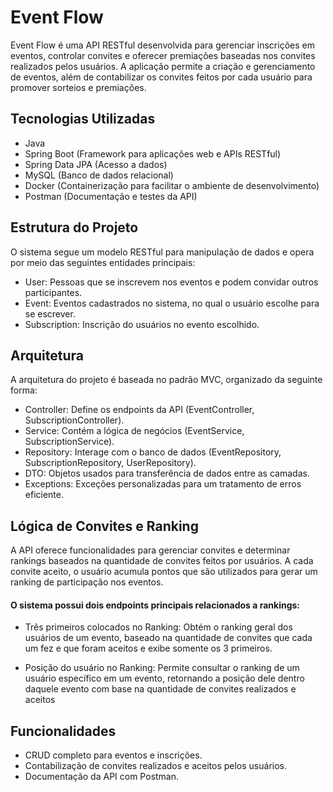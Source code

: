 # Event Flow

Event Flow é uma API RESTful desenvolvida para gerenciar inscrições em eventos, controlar convites e oferecer premiações baseadas nos convites realizados pelos usuários. A aplicação permite a criação e gerenciamento de eventos, além de contabilizar os convites feitos por cada usuário para promover sorteios e premiações.

## Tecnologias Utilizadas

- Java
- Spring Boot (Framework para aplicações web e APIs RESTful)
- Spring Data JPA (Acesso a dados)
- MySQL (Banco de dados relacional)
- Docker (Containerização para facilitar o ambiente de desenvolvimento)
- Postman (Documentação e testes da API)
  
## Estrutura do Projeto
O sistema segue um modelo RESTful para manipulação de dados e opera por meio das seguintes entidades principais:

- User: Pessoas que se inscrevem nos eventos e podem convidar outros participantes.
- Event: Eventos cadastrados no sistema, no qual o usuário escolhe para se escrever.
- Subscription: Inscrição do usuários no evento escolhido.
  
## Arquitetura
A arquitetura do projeto é baseada no padrão MVC, organizado da seguinte forma:

- Controller: Define os endpoints da API (EventController, SubscriptionController).
- Service: Contém a lógica de negócios (EventService, SubscriptionService).
- Repository: Interage com o banco de dados (EventRepository, SubscriptionRepository, UserRepository).
- DTO: Objetos usados para transferência de dados entre as camadas.
- Exceptions: Exceções personalizadas para um tratamento de erros eficiente.

## Lógica de Convites e Ranking
A API oferece funcionalidades para gerenciar convites e determinar rankings baseados na quantidade de convites feitos por usuários. A cada convite aceito, o usuário acumula pontos que são utilizados para gerar um ranking de participação nos eventos.

#### O sistema possui dois endpoints principais relacionados a rankings:

- Três primeiros colocados no Ranking: Obtém o ranking geral dos usuários de um evento, baseado na quantidade de convites que cada um fez e que foram aceitos e exibe somente os 3 primeiros.

- Posição do usuário no Ranking: Permite consultar o ranking de um usuário específico em um evento, retornando a posição dele dentro daquele evento com base na quantidade de convites realizados e aceitos
  
## Funcionalidades
- CRUD completo para eventos e inscrições.
- Contabilização de convites realizados e aceitos pelos usuários.
- Documentação da API com Postman.
